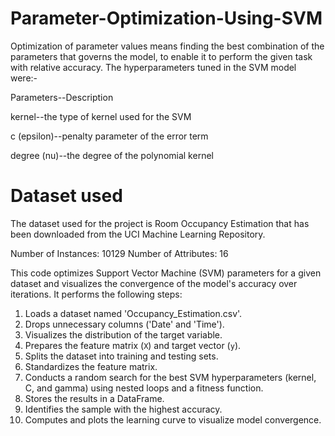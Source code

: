 # Parameter-Optimization-Using-SVM
Optimization of parameter values means finding the best combination of the parameters that governs the model, to enable it to perform the given task with relative accuracy. The hyperparameters tuned in the SVM model were:-

Parameters--Description

kernel--the type of kernel used for the SVM

c (epsilon)--penalty parameter of the error term

degree (nu)--the degree of the polynomial kernel

# Dataset used
The dataset used for the project is Room Occupancy Estimation that has been downloaded from the UCI Machine Learning Repository.

Number of Instances: 10129
Number of Attributes: 16

This code optimizes Support Vector Machine (SVM) parameters for a given dataset and visualizes the convergence of the model's accuracy over iterations. It performs the following steps:

1. Loads a dataset named 'Occupancy_Estimation.csv'.
2. Drops unnecessary columns ('Date' and 'Time').
3. Visualizes the distribution of the target variable.
4. Prepares the feature matrix (`X`) and target vector (`y`).
5. Splits the dataset into training and testing sets.
6. Standardizes the feature matrix.
7. Conducts a random search for the best SVM hyperparameters (kernel, C, and gamma) using nested loops and a fitness function.
8. Stores the results in a DataFrame.
9. Identifies the sample with the highest accuracy.
10. Computes and plots the learning curve to visualize model convergence.
